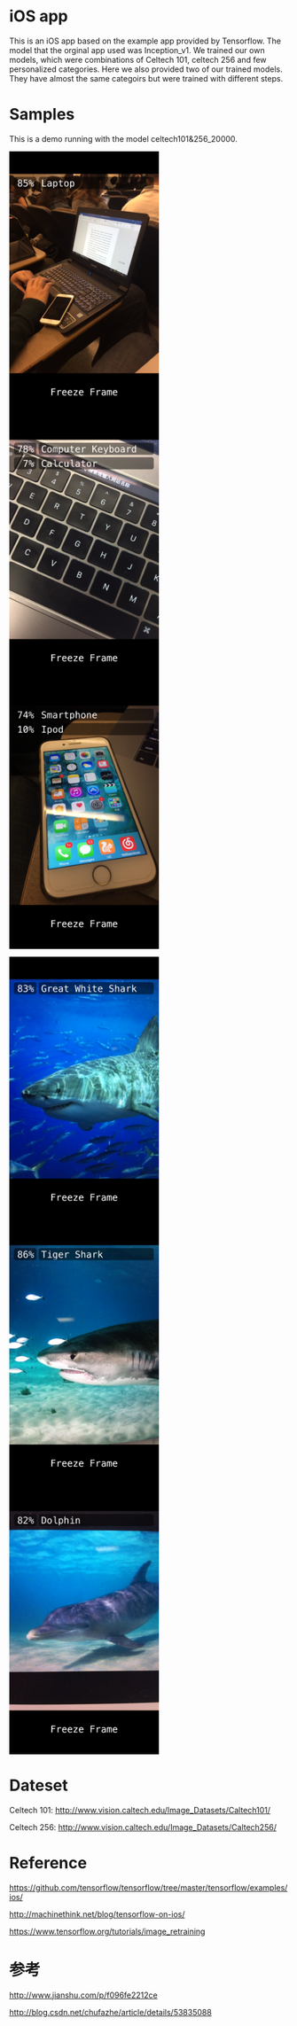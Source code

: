 # iOS app
This is an iOS app based on the example app provided by Tensorflow. The model that the orginal app used was Inception_v1. 
We trained our own models, which were combinations of Celtech 101, celtech 256 and few personalized categories. 
Here we also provided two of our trained models. They have almost the same categoirs but were trained with different steps. 

# Samples
This is a demo running with the model celtech101&256_20000.

<img src="https://github.com/EricZhengAZ/Lable-Track1EC601/blob/master/iOS_app/samples/IMG_1378.PNG" width = "270" height = "480" alt="Laptop" align=center /> <img src="https://github.com/EricZhengAZ/Lable-Track1EC601/blob/master/iOS_app/samples/IMG_1377.PNG" width = "270" height = "480" alt="Keyboard" align=center />  <img src="https://github.com/EricZhengAZ/Lable-Track1EC601/blob/master/iOS_app/samples/IMG_1379.PNG" width = "270" height = "480" alt="Keyboard" align=center />

<img src="https://github.com/EricZhengAZ/Lable-Track1EC601/blob/master/iOS_app/samples/IMG_1380.PNG" width = "270" height = "480" alt="Keyboard" align=center /> <img src="https://github.com/EricZhengAZ/Lable-Track1EC601/blob/master/iOS_app/samples/IMG_1381.PNG" width = "270" height = "480" alt="Keyboard" align=center /> <img src="https://github.com/EricZhengAZ/Lable-Track1EC601/blob/master/iOS_app/samples/IMG_1382.PNG" width = "270" height = "480" alt="Keyboard" align=center />

# Dateset
Celtech 101: http://www.vision.caltech.edu/Image_Datasets/Caltech101/

Celtech 256: http://www.vision.caltech.edu/Image_Datasets/Caltech256/

# Reference 
https://github.com/tensorflow/tensorflow/tree/master/tensorflow/examples/ios/

http://machinethink.net/blog/tensorflow-on-ios/

https://www.tensorflow.org/tutorials/image_retraining

# 参考      
http://www.jianshu.com/p/f096fe2212ce

http://blog.csdn.net/chufazhe/article/details/53835088
